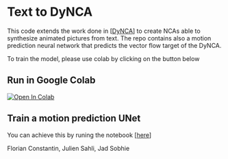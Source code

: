 # Text to DyNCA

This code extends the work done in [[DyNCA](https://dynca.github.io/)] to create NCAs able to synthesize animated pictures from text.
The repo contains also a motion prediction neural network that predicts the vector flow target of the DyNCA.

To train the model, please use colab by clicking on the button below

## Run in Google Colab
[![Open In Colab](https://colab.research.google.com/assets/colab-badge.svg)](https://colab.research.google.com/github/Feez2403/Text_DyNCA/blob/main/notebooks/text_dynca_colab.ipynb)

## Train a motion prediction UNet
You can achieve this by runing the notebook [[here](https://github.com/Feez2403/Text_DyNCA/blob/main/notebooks/train_motion_prediction_unet.ipynb)]

Florian Constantin, Julien Sahli, Jad Sobhie
